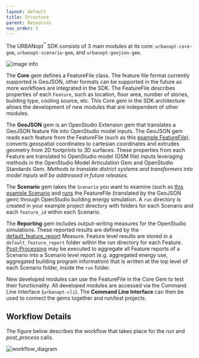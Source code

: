 ```yaml
---
layout: default
title: Structure
parent: Resources
nav_order: 2
---
```


The URBANopt<sup>&trade;</sup> SDK consists of 3 main modules at its core: `urbanopt-core-gem`, `urbanopt-scenario-gem`, and `urbanopt-geojson-gem`.

![image info](../doc_files/URBANopt_arch_development.jpg)

The **Core** gem defines a FeatureFile class. The feature file format currently supported is GeoJSON, other formats can be supported in the future as more workflows are integrated in the SDK. The FeatureFile describes properties of each `Feature`, such as location, floor area, number of stories, building type, cooling source, etc. This Core gem in the SDK architecture allows the development of new modules that are independent of other modules.

The **GeoJSON** gem is an OpenStudio Extension gem that translates a GeoJSON feature file into OpenStudio model inputs. The GeoJSON gem reads each feature from the FeatureFile (such as this [example FeatureFile](https://github.com/urbanopt/urbanopt-example-geojson-project/blob/master/example_project.json)), converts geospatial coordinates to cartesian coordinates and extrudes geometry from 2D footprints to 3D surfaces. These properties from each Feature are translated to OpenStudio model (OSM file) inputs leveraging methods in the OpenStudio Model Articulation Gem and OpenStudio Standards Gem. _Methods to translate district systems and transformers into model inputs will be addressed in future releases._

The **Scenario** gem takes the `Scenario` you want to examine (such as [this example Scenario](https://github.com/urbanopt/urbanopt-example-geojson-project/blob/master/baseline_scenario.csv) and [runs](../usage/rake_tasks.md) the FeatureFile (translated by the GeoJSON gem) through OpenStudio building energy simulation. A `run` directory is created in your example project directory with folders for each Scenario and each `feature_id` within each Scenario.

The **Reporting** gem includes output-writing measures for the OpenStudio simulations. These reported results are defined by the [default_feature_report](../customization/feature_reports.md) Measure. Feature level results are stored in a `default_feature_report` folder within the run directory for each Feature. [Post-Processing](../usage/rake_tasks.md) may be executed to aggregate all Feature reports of a Scenario into a Scenario level report (e.g. aggregated energy use, aggregated building program information) that is written at the top level of each Scenario folder, inside the `run` folder.

New developed modules can use the FeatureFile in the Core Gem to test their functionality. All developed modules are accessed via the Command Line Interface (`urbanopt-cli`). The **Command Line Interface** can then be used to connect the gems together and run/test projects.

## Workflow Details

The figure below describes the workflow that takes place for the *run* and *post_process* calls.

![workflow_diagram](../doc_files/CLI_workflow_diagram.jpg)